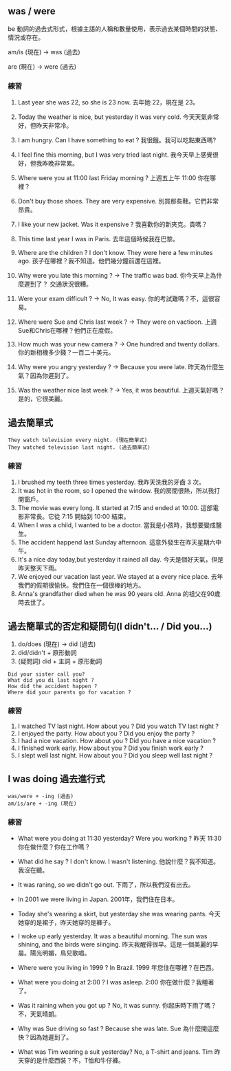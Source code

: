 ## was / were

 be 動詞的過去式形式，根據主語的人稱和數量使用，表示過去某個時間的狀態、情況或存在。

 am/is (現在) -> was (過去)

 are (現在) -> were (過去)


### 練習

1. Last year she was 22, so she is 23 now. 去年她 22，現在是 23。
2. Today the weather is nice, but yesterday it was very cold. 今天天氣非常好，但昨天非常冷。
3. I am hungry. Can I have something to eat ? 我很餓。我可以吃點東西嗎?
4. I feel fine this morning, but I was very tried last night. 我今天早上感覺很好，但我昨晚非常累。
5. Where were you at 11:00 last Friday morning ? 上週五上午 11:00 你在哪裡？
6. Don't buy those shoes. They are very expensive. 別買那些鞋。它們非常昂貴。
7. I like your new jacket. Was it expensive ? 我喜歡你的新夾克。貴嗎？
8. This time last year I was in Paris. 去年這個時候我在巴黎。
9. Where are the children ? I don't know. They were here a few minutes ago. 孩子在哪裡？我不知道。他們幾分鐘前還在這裡。


1. Why were you late this morning ? -> The traffic was bad. 你今天早上為什麼遲到了？ 交通狀況很糟。
2. Were your exam difficult ? -> No, It was easy. 你的考試難嗎？不，這很容易。
3. Where were Sue and Chris last week ? -> They were on vactioon. 上週Sue和Chris在哪裡？他們正在度假。
4. How much was your new camera ? -> One hundred and twenty dollars. 你的新相機多少錢？一百二十美元。
5. Why were you angry yesterday ? -> Because you were late. 昨天為什麼生氣？因為你遲到了。
6. Was the weather nice last week ? -> Yes, it was beautiful. 上週天氣好嗎？是的，它很美麗。
    
## 過去簡單式

```
They watch television every night. (現在簡單式)
They watched television last night. (過去簡單式)
```

### 練習
1. I brushed my teeth three times yesterday. 我昨天洗我的牙齒 3 次。
2. It was hot in the room, so I opened the window. 我的房間很熱，所以我打開窗戶。
3. The movie was every long. It started at 7:15 and ended at 10:00. 這部電影非常長。它從 7:15 開始到 10:00 結束。
4. When I was a child, I wanted to be a doctor. 當我是小孩時，我想要變成醫生。
5. The accident happend last Sunday afternoon. 這意外發生在昨天星期六中午。
6. It's a nice day today,but yesterday it rained all day. 今天是個好天氣，但是昨天整天下雨。
7. We enjoyed our vacation last year. We stayed at a every nice place. 去年我們的假期很愉快。我們住在一個很棒的地方。
8. Anna's grandfather died when he was 90 years old. Anna 的祖父在90歲時去世了。

## 過去簡單式的否定和疑問句(I didn't... / Did you...)

1. do/does (現在) -> did (過去)
2. did/didn't + 原形動詞
3. (疑問詞) did + 主詞 + 原形動詞
```
Did your sister call you?
What did you di last night ?
How did the accident happen ?
Where did your parents go for vacation ?
```

### 練習
1. I watched TV last night. How about you ? Did you watch TV last night ?
2. I enjoyed the party. How about you ?  Did you enjoy the party ?
3. I had a nice vacation. How about you ? Did you have a nice vacation ?
4. I finished work early. How about you ? Did you finish work early ?
5. I slept well last night. How about you ? Did you sleep well last night ?

## I was doing 過去進行式

```
was/were + -ing (過去)
am/is/are + -ing (現在)
```

### 練習
- What were you doing at 11:30 yesterday? Were you working ? 昨天 11:30 你在做什麼？你在工作嗎？
- What did he say ? I don't know. I wasn't listening. 他說什麼？我不知道。我沒在聽。
- It was raning, so we didn't go out. 下雨了，所以我們沒有出去。
- In 2001 we were living in Japan. 2001年，我們住在日本。
- Today she's wearing a skirt, but yesterday she was wearing pants. 今天她穿的是裙子，昨天她穿的是褲子。
- I woke up early yesterday. It was a beautiful morning. The sun was shining, and the birds were siinging. 昨天我醒得很早。這是一個美麗的早晨。陽光明媚，鳥兒歌唱。

- Where were you living in 1999 ? In Brazil. 1999 年您住在哪裡？在巴西。
- What were you doing at 2:00 ? I was asleep. 2:00 你在做什麼？我睡著了。
- Was it raining when you got up ? No, it was sunny. 你起床時下雨了嗎？不，天氣晴朗。
- Why was Sue driving so fast ? Because she was late. Sue 為什麼開這麼快？因為她遲到了。
- What was Tim wearing a suit yesterday? No, a T-shirt and jeans. Tim 昨天穿的是什麼西裝？不，T恤和牛仔褲。
